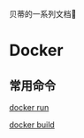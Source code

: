 贝蒂的一系列文档:unicorn: 

# **Docker**

## 常用命令

[docker run](Docker/docker-run.md)

[docker build](Docker/docker-build.md)